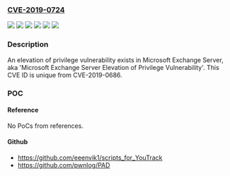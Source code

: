 ### [CVE-2019-0724](https://cve.mitre.org/cgi-bin/cvename.cgi?name=CVE-2019-0724)
![](https://img.shields.io/static/v1?label=Product&message=Microsoft%20Exchange%20Server%202010&color=blue)
![](https://img.shields.io/static/v1?label=Product&message=Microsoft%20Exchange%20Server%202013&color=blue)
![](https://img.shields.io/static/v1?label=Product&message=Microsoft%20Exchange%20Server%202016&color=blue)
![](https://img.shields.io/static/v1?label=Product&message=Microsoft%20Exchange%20Server%202019&color=blue)
![](https://img.shields.io/static/v1?label=Version&message=n%2Fa&color=blue)
![](https://img.shields.io/static/v1?label=Vulnerability&message=Elevation%20of%20Privilege&color=brighgreen)

### Description

An elevation of privilege vulnerability exists in Microsoft Exchange Server, aka 'Microsoft Exchange Server Elevation of Privilege Vulnerability'. This CVE ID is unique from CVE-2019-0686.

### POC

#### Reference
No PoCs from references.

#### Github
- https://github.com/eeenvik1/scripts_for_YouTrack
- https://github.com/pwnlog/PAD

